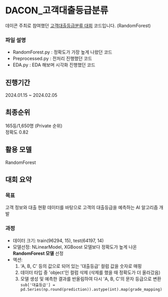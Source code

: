 # DACON_고객대출등급분류
데이콘 주최로 참여했던 [고객대출등급분류 대회](https://dacon.io/competitions/official/236214/overview/description) 코드입니다. (RandomForest)
### 파일 설명
- RandomForest.py : 정확도가 가장 높게 나왔던 코드
- Preprocessed.py : 전처리 진행했던 코드
- EDA.py : EDA 해보며 시각화 진행했던 코드

## 진행기간
2024.01.15 ~ 2024.02.05

## 최종순위
165등/1,650명 (Private 순위)  
정확도 0.82

## 활용 모델
RandomForest

## 대회 요약
### 목표
고객 정보와 대출 현황 데이터를 바탕으로 고객의 대출등급을 예측하는 AI 알고리즘 개발

### 과정
- 데이터 크기: train(96294, 15), test(64197, 14)
- 모델선정: NLinearModel, XGBoost 모델보다 정확도가 높게 나온 **RandomForest 모델** 선정
- 액션:
  1. 'A, B, C' 등의 값으로 되어 있는 '대출등급' 컬럼 값을 숫자로 매핑
  2. 데이터 타입 중 'object'인 컬럼 삭제 (삭제를 했을 때 정확도가 더 올라갔음)
  3. 모델 생성 및 예측한 결과를 반올림하여 다시 'A, B, C'의 문자 등급으로 변환  
     ```sub['대출등급'] = pd.Series(np.round(prediction)).astype(int).map(grade_mapping)```
